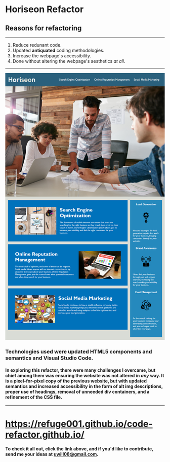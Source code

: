 # Horiseon Refactor
## Reasons for refactoring
---
1. Reduce redunant code.
2. Updated **antiquated** coding methodologies.
3. Increase the webpage's accessibility.
4. Done without altering the webpage's aesthetics *at all*.
---
![Horiseon's Homepage](/assets/images/markdown.png)

### Technologies used were updated HTML5 components and semantics and Visual Studio Code. 
#### In exploring this refactor, there were many challenges I overcame, but chief among them was ensuring the website was not altered in *any* way. It is a pixel-for-pixel copy of the previous website, but with updated semantics and increased accessibility in the form of alt img descriptions, proper use of headings, removal of unneeded div containers, and a refinement of the CSS file.
---
# https://refuge001.github.io/code-refactor.github.io/
#### To check it all out, click the link above, and if you'd like to contribute, send me your ideas at uwill08@gmail.com.